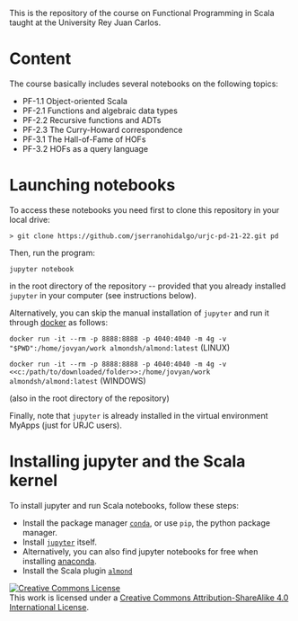 This is the repository of the course on Functional Programming in
Scala taught at the University Rey Juan Carlos. 

# Content 

The course basically includes several notebooks on the following topics:

* PF-1.1 Object-oriented Scala
* PF-2.1 Functions and algebraic data types
* PF-2.2 Recursive functions and ADTs
* PF-2.3 The Curry-Howard correspondence
* PF-3.1 The Hall-of-Fame of HOFs
* PF-3.2 HOFs as a query language

# Launching notebooks

To access these notebooks you need first to clone this repository in your local drive: 

`> git clone https://github.com/jserranohidalgo/urjc-pd-21-22.git pd`

Then, run the program:

`jupyter notebook` 

in the root directory of the repository -- provided that you already installed
`jupyter` in your computer (see instructions below).

Alternatively, you can skip the manual installation of `jupyter`
and run it through [docker](https://hub.docker.com/editions/community/docker-ce-desktop-windows) as follows:

`docker run -it --rm -p 8888:8888 -p 4040:4040 -m 4g -v "$PWD":/home/jovyan/work almondsh/almond:latest` (LINUX)

`docker run -it --rm -p 8888:8888 -p 4040:4040 -m 4g -v <<c:/path/to/downloaded/folder>>:/home/jovyan/work almondsh/almond:latest` (WINDOWS)

(also in the root directory of the repository)

Finally, note that `jupyter` is already installed in the virtual
environment MyApps (just for URJC users).

# Installing jupyter and the Scala kernel

To install jupyter and run Scala notebooks, follow these steps:

* Install the package manager [`conda`](https://docs.conda.io/en/latest/miniconda.html), or use `pip`, the python package manager.
* Install [`jupyter`](https://jupyter.org/install) itself. 
* Alternatively, you can also find jupyter notebooks for free when installing [anaconda](https://www.anaconda.com/products/individual-d).
* Install the Scala plugin [`almond`](https://almond.sh/docs/quick-start-install)

<a rel="license" href="http://creativecommons.org/licenses/by-sa/4.0/"><img alt="Creative Commons License" style="border-width:0" src="https://i.creativecommons.org/l/by-nc-sa/4.0/88x31.png" /></a><br />This work is licensed under a <a rel="license" href="http://creativecommons.org/licenses/by-sa/4.0/">Creative Commons Attribution-ShareAlike 4.0 International License</a>.
